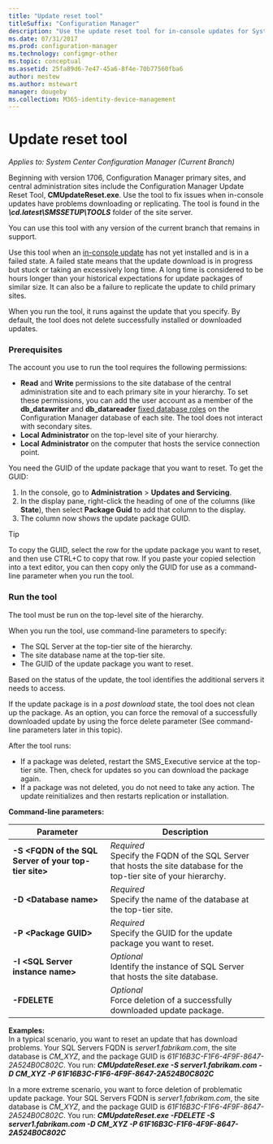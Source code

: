 ```yaml
---
title: "Update reset tool"
titleSuffix: "Configuration Manager"
description: "Use the update reset tool for in-console updates for System Center Configuration Manager."
ms.date: 07/31/2017
ms.prod: configuration-manager
ms.technology: configmgr-other
ms.topic: conceptual
ms.assetid: 25fa89d6-7e47-45a6-8f4e-70b77560fba6
author: mestew
ms.author: mstewart
manager: dougeby
ms.collection: M365-identity-device-management
---
```

# Update reset tool

*Applies to: System Center Configuration Manager (Current Branch)*  


Beginning with version 1706, Configuration Manager primary sites, and central administration sites include the Configuration Manager Update Reset Tool, **CMUpdateReset.exe**. Use the tool to fix issues when in-console updates have problems downloading or replicating. The tool is found in the ***\cd.latest\SMSSETUP\TOOLS*** folder of the site server.

You can use this tool with any version of the current branch that remains in support.

Use this tool when an [in-console update](/sccm/core/servers/manage/install-in-console-updates) has not yet installed and is in a failed state. A failed state means that the update download is in progress but stuck or taking an excessively long time. A long time is considered to be hours longer than your historical expectations for update packages of similar size. It can also be a failure to replicate the update to child primary sites.  

When you run the tool, it runs against the update that you specify. By default, the tool does not delete successfully installed or downloaded updates.  

### Prerequisites
The account you use to run the tool requires the following permissions:
- **Read** and **Write** permissions to the site database of the central administration site and to each primary site in your hierarchy. To set these permissions, you can add the user account as a member of the **db_datawriter** and **db_datareader** [fixed database roles](/sql/relational-databases/security/authentication-access/database-level-roles#fixed-database-roles) on the Configuration Manager database of each site. The tool does not interact with secondary sites.
- **Local Administrator** on the top-level site of your hierarchy.
- **Local Administrator** on the computer that hosts the service connection point.

You need the GUID of the update package that you want to reset. To get the GUID:
  1.   In the console, go to **Administration** > **Updates and Servicing**.
  2.   In the display pane, right-click the heading of one of the columns (like **State**), then select **Package Guid** to add that column to the display.
  3.   The column now shows the update package GUID.

> [!TIP]  
> To copy the GUID, select the row for the update package you want to reset, and then use CTRL+C to copy that row. If you paste your copied selection into a text editor, you can then copy only the GUID for use as a command-line parameter when you run the tool.

### Run the tool    
The tool must be run on the top-level site of the hierarchy.

When you run the tool, use command-line parameters to specify:
- The SQL Server at the top-tier site of the hierarchy.
- The site database name at the top-tier site.
- The GUID of the update package you want to reset.

Based on the status of the update, the tool identifies the additional servers it needs to access.   

If the update package is in a *post download* state, the tool does not clean up the package. As an option, you can force the removal of a successfully downloaded update by using the force delete parameter (See command-line parameters later in this topic).

After the tool runs:
- If a package was deleted, restart the SMS_Executive service at the top-tier site. Then, check for updates so you can download the package again.
- If a package was not deleted, you do not need to take any action. The update reinitializes and then restarts replication or installation.

**Command-line parameters:**  


|                        Parameter                         |                                                       Description                                                        |
|----------------------------------------------------------|--------------------------------------------------------------------------------------------------------------------------|
| **-S &lt;FQDN of the SQL Server of your top-tier site>** | *Required* <br> Specify the FQDN of the SQL Server that hosts the site database for the top-tier site of your hierarchy. |
|                **-D &lt;Database name>**                 |                          *Required* <br> Specify the name of the database at the top-tier site.                          |
|                 **-P &lt;Package GUID>**                 |                        *Required* <br> Specify the GUID for the update package you want to reset.                        |
|           **-I &lt;SQL Server instance name>**           |                    *Optional* <br> Identify the instance of SQL Server that hosts the site database.                     |
|                       **-FDELETE**                       |                       *Optional* <br> Force deletion of a successfully downloaded update package.                        |

**Examples:**  
In a typical scenario, you want to reset an update that has download problems. Your SQL Servers FQDN is *server1.fabrikam.com*, the site database is *CM_XYZ*, and the package GUID is *61F16B3C-F1F6-4F9F-8647-2A524B0C802C*.  You run: ***CMUpdateReset.exe -S server1.fabrikam.com -D CM_XYZ -P 61F16B3C-F1F6-4F9F-8647-2A524B0C802C***

In a more extreme scenario, you want to force deletion of problematic update package. Your SQL Servers FQDN is *server1.fabrikam.com*, the site database is *CM_XYZ*, and the package GUID is *61F16B3C-F1F6-4F9F-8647-2A524B0C802C*.  You run: ***CMUpdateReset.exe  -FDELETE -S server1.fabrikam.com -D CM_XYZ -P 61F16B3C-F1F6-4F9F-8647-2A524B0C802C***
